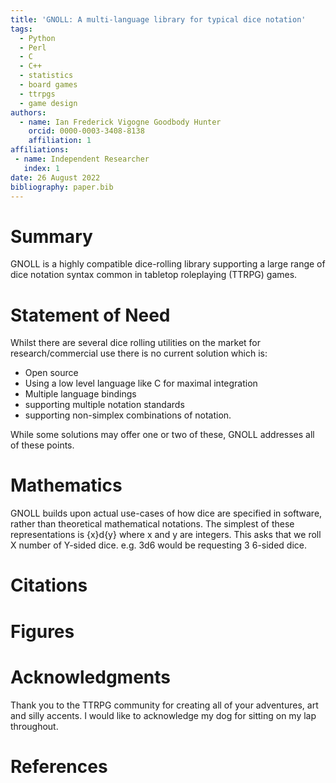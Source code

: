 ```yaml
---
title: 'GNOLL: A multi-language library for typical dice notation'
tags:
  - Python
  - Perl
  - C
  - C++
  - statistics
  - board games
  - ttrpgs
  - game design
authors:
  - name: Ian Frederick Vigogne Goodbody Hunter
    orcid: 0000-0003-3408-8138
    affiliation: 1
affiliations:
 - name: Independent Researcher
   index: 1
date: 26 August 2022
bibliography: paper.bib
---
```


# Summary

GNOLL is a highly compatible dice-rolling library supporting a large range of dice notation syntax common in tabletop roleplaying (TTRPG) games.

# Statement of Need
Whilst there are several dice rolling utilities on the market for research/commercial use there is no current solution which is:
- Open source 
- Using a low level language like C for maximal integration
- Multiple language bindings
- supporting multiple notation standards
- supporting non-simplex combinations of notation. 

While some solutions may offer one or two of these, GNOLL addresses all of these points.

# Mathematics
GNOLL builds upon actual use-cases of how dice are specified in software, rather than theoretical mathematical notations.
The simplest of these representations is {x}d{y} where x and y are integers. This asks that we roll X number of Y-sided dice. e.g. 3d6 would be requesting 3 6-sided dice.



# Citations

# Figures

# Acknowledgments
Thank you to the TTRPG community for creating all of your adventures, art and silly accents.
I would like to acknowledge my dog for sitting on my lap throughout.

# References
